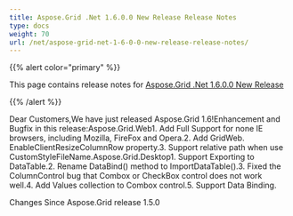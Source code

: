 ```yaml
---
title: Aspose.Grid .Net 1.6.0.0 New Release Release Notes
type: docs
weight: 70
url: /net/aspose-grid-net-1-6-0-0-new-release-release-notes/
---
```


{{% alert color="primary" %}} 

This page contains release notes for [Aspose.Grid .Net 1.6.0.0 New Release](https://downloads.aspose.com/cells/net/new-releases/aspose.grid-.net-1.6.0.0-new-release/)

{{% /alert %}} 

Dear Customers,We have just released Aspose.Grid 1.6!Enhancement and Bugfix in this release:Aspose.Grid.Web1. Add Full Support for none IE browsers, including Mozilla, FireFox and Opera.2. Add GridWeb. EnableClientResizeColumnRow property.3. Support relative path when use CustomStyleFileName.Aspose.Grid.Desktop1. Support Exporting to DataTable.2. Rename DataBind() method to ImportDataTable().3. Fixed the ColumnControl bug that Combox or CheckBox control does not work well.4. Add Values collection to Combox control.5. Support Data Binding. 

Changes Since Aspose.Grid release 1.5.0 
